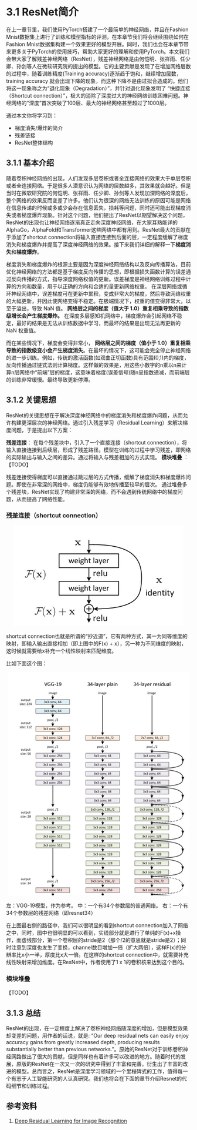 # 3.1 ResNet简介

在上一章节里，我们使用PyTorch搭建了一个最简单的神经网络，并且在Fashion Mnist数据集上进行了训练和模型指标的评测，在本章节我们将会继续围绕如何在Fashion Mnist数据集构建一个效果更好的模型开展。同时，我们也会在本章节带来更多关于PyTorch的使用技巧，帮助大家更好的理解和使用PyTorch。本文我们会带大家了解残差神经网络（ResNet），残差神经网络是由何恺明、张祥雨、任少卿、孙剑等人在微软研究院的提出的模型。它的主要贡献是发现了在增加网络层数的过程中，‎随着训练精度(Training accuracy)‎逐渐趋于饱和，继续增加层数，training accuracy 就会出现下降的现象，而这种下降不是由过拟合造成的。他们将这一现象称之为“退化现象（Degradation）”，并针对退化现象发明了 “快捷连接（Shortcut connection）”，极大的消除了深度过大的神经网络训练困难问题。神经网络的“深度”首次突破了100层、最大的神经网络甚至超过了1000层。

通过本文你将学习到：

- 梯度消失/爆炸的简介
- 残差链接
- ResNet整体结构

## 3.1.1 基本介绍

随着卷积神经网络的出现，人们发现多层卷积或者全连接网络的效果大于单层卷积或者全连接网络。于是很多人潜意识认为网络的层数越多，其效果就会越好。但是当时在微软研究院的何恺明、张祥雨、任少卿、孙剑等人发现加深网络的深度后，整个网络的效果反而变差了许多。他们认为很深的网络无法训练的原因可能是网络在信息传递的时候或多或少会存在信息丢失，损耗等问题，同时还可能出现梯度消失或者梯度爆炸现象。针对这个问题，他们提出了ResNet以期望解决这个问题，ResNet的出现也让神经网络逐渐真正走向深度神经网络，在大家耳熟能详的AlphaGo，AlphaFold和Transformer这些网络中都有用到。ResNet最大的贡献在于添加了shortcut connection将输入直接连接到后面的层，一定程度缓解了梯度消失和梯度爆炸并提高了深度神经网络的效果。接下来我们详细的解释一下**梯度消失**和**梯度爆炸**。

梯度消失和梯度爆炸的根源主要是因为深度神经网络结构以及反向传播算法，目前优化神经网络的方法都是基于梯度反向传播的思想，即根据损失函数计算的误差通过反向传播的方式，指导深度网络权值的更新。误差梯度是神经网络训练过程中计算的方向和数量，用于以正确的方向和合适的量更新网络权重。 在深层网络或循环神经网络中，误差梯度可在更新中累积，变成非常大的梯度，然后导致网络权重的大幅更新，并因此使网络变得不稳定。在极端情况下，权重的值变得非常大，以至于溢出，导致 NaN 值。 **网络层之间的梯度（值大于 1.0）重复相乘导致的指数级增长会产生梯度爆炸。** 在深度多层感知机网络中，梯度爆炸会引起网络不稳定，最好的结果是无法从训练数据中学习，而最坏的结果是出现无法再更新的 NaN 权重值。

而在某些情况下，梯度会变得非常小， **网络层之间的梯度（值小于 1.0）重复相乘导致的指数级变小会产生梯度消失**。在最坏的情况下，这可能会完全停止神经网络的进一步训练。例如，传统的激活函数(如双曲正切函数)具有范围(0,1)内的梯度，反向传播通过链式法则计算梯度。这样做的效果是，用这些小数字的n乘以n来计算n层网络中“前端”层的梯度，这意味着梯度(误差信号)随n呈指数递减，而前端层的训练非常缓慢。最终导致更新停滞。
## 3.1.2 关键思想

ResNet的关键思想在于解决深度神经网络中的梯度消失和梯度爆炸问题，从而允许构建更深层次的神经网络。通过引入残差学习（Residual Learning）来解决梯度问题，于是提出以下方案：

**残差连接**： 在每个残差块中，引入了一个直接连接（shortcut connection），将输入直接连接到后续层，形成了残差路径。模型在训练的过程中学习残差，即网络的实际输出与输入之间的差异。通过将输入与残差相加的方式实现。
**模块堆叠** ：【TODO】

残差连接使得梯度可以直接通过跳过层的方式传播，缓解了梯度消失和梯度爆炸问题。即使在非常深的网络中，梯度仍能够有效地传播至较早的层次。 通过堆叠多个残差块，ResNet实现了构建非常深的网络，而不会遇到传统网络中的梯度问题，从而提高了网络性能。

### 残差连接（shortcut connection）

<div align=center><img src="./figures/shortcut.jpg" ></div>

shortcut connection也就是所谓的“抄近道”，它有两种方式，其一为同等维度的映射，即输入输出直接相加（即上图中的F(x) + x），另一种为不同维度的映射，这时候就需要给x补充一个线性映射来匹配维度。

比如下面这个图：

<div align=center><img src="./figures/shortcut2.jpg" ></div>

左：VGG-19模型，作为参考。 中：一个有34个参数层的普通网络。 右：一个有34个参数层的残差网络（即resnet34）

在上图最右侧的路径中，我们可以很明显的看到shortcut connection加入了网络之中，同时，图中也很明显的可以看到，实线部分就是进行了单纯的F(x)+x操作，而虚线部分，第一个卷积层的stride是2（那个/2的意思就是stride是2）；同时注意到深度也发生了变换，channel数目增加一倍（扩大两倍），这样F(x)的分辨率比x小一半，厚度比x大一倍。在这样的shortcut connection中，就需要补充线性映射来增加维度。在ResNet中，作者使用了1 x 1的卷积核来达到这个目的。

### 模块堆叠
【TODO】

## 3.1.3 总结

ResNet的出现，在一定程度上解决了卷积神经网络随深度的增加，但是模型效果却变差的问题，用作者的话说，就是: “Our deep residual nets can easily enjoy accuracy gains from greatly increased depth, producing results substantially better than previous networks.”。原始的ResNet对于训练卷积神经网路做出了很大的贡献，但是同样也有着许多可以改进的地方。随着时代的发展，原版的ResNet在一次又一次的研究中得到了丰富和完善，衍生出了丰富的改进的模型。总而言之，ResNet是深度学习领域的一个里程碑式的工作，值得每一个有志于人工智能研究的人认真研究。我们也将会在下面的章节介绍Resnet的代码细节和训练过程。

## 参考资料
1. [Deep Residual Learning for Image Recognition](https://arxiv.org/abs/1512.03385)
